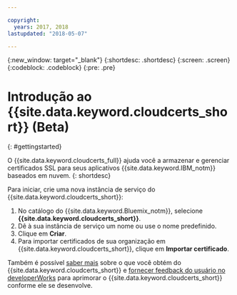 ```yaml
---

copyright:
  years: 2017, 2018
lastupdated: "2018-05-07"

---
```

{:new_window: target="_blank"}
{:shortdesc: .shortdesc}
{:screen: .screen}
{:codeblock: .codeblock}
{:pre: .pre}

# Introdução ao {{site.data.keyword.cloudcerts_short}} (Beta)
{: #gettingstarted}

O {{site.data.keyword.cloudcerts_full}} ajuda você a armazenar e gerenciar certificados SSL para seus aplicativos
{{site.data.keyword.IBM_notm}} baseados em nuvem.
{: shortdesc}

Para iniciar, crie uma nova instância de serviço do {{site.data.keyword.cloudcerts_short}}:

1. No catálogo do {{site.data.keyword.Bluemix_notm}}, selecione **{{site.data.keyword.cloudcerts_short}}**.
2. Dê à sua instância de serviço um nome ou use o nome predefinido.
3. Clique em **Criar**.
4. Para importar certificados de sua organização em {{site.data.keyword.cloudcerts_short}}, clique em
**Importar certificado**.  

Também é possível [saber mais](about.html) sobre o que você obtém do {{site.data.keyword.cloudcerts_short}} e [fornecer feedback do usuário no developerWorks](troubleshooting.html#getting-help-and-support) para aprimorar o {{site.data.keyword.cloudcerts_short}} conforme ele se desenvolve.
